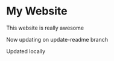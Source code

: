 # My Website

This website is really awesome

Now updating on update-readme branch

Updated locally
